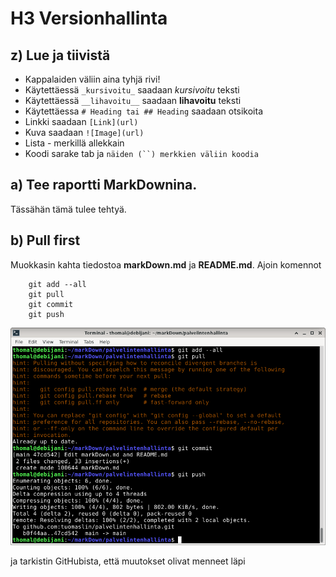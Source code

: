 # H3 Versionhallinta

## z) Lue ja tiivistä

- Kappalaiden väliin aina tyhjä rivi!
- Käytettäessä `_kursivoitu_` saadaan _kursivoitu_ teksti
- Käytettäessä `__lihavoitu__` saadaan __lihavoitu__ teksti
- Käytettäessa `# Heading tai ## Heading` saadaan otsikoita
- Linkki saadaan `[Link](url)`
- Kuva saadaan `![Image](url)`
- Lista - merkillä allekkain
- Koodi sarake tab ja `näiden (``) merkkien väliin koodia`

## a) Tee raportti MarkDownina.

Tässähän tämä tulee tehtyä.

## b) Pull first

Muokkasin kahta tiedostoa __markDown.md__ ja __README.md__. Ajoin komennot

        git add --all
        git pull  
        git commit 
        git push

![Image](/pics/twoedits.png)

ja tarkistin GitHubista, että muutokset olivat menneet läpi
